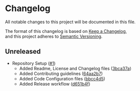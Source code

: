 # Changelog

All notable changes to this project will be documented in this file.

The format of this changelog is based on [Keep a Changelog](https://keepachangelog.com/en/1.0.0/),  
and this project adheres to [Semantic Versioning](https://semver.org/spec/v2.0.0.html).

## Unreleased

-   Repository Setup ([#1](https://github.com/curriculum-blackboard/unreal-crypt-raider/pull/1))
    -   Added Readme, License and Changelog files ([3bca37a](https://github.com/curriculum-blackboard/unreal-crypt-raider/commit/3bca37a))
    -   Added Contributing guidelines ([64aa2b7](https://github.com/curriculum-blackboard/unreal-crypt-raider/commit/64aa2b7))
    -   Added Code Configuration files ([bbcc4d5](https://github.com/curriculum-blackboard/unreal-crypt-raider/commit/bbcc4d5))
    -   Added Release workflow ([d651b4f](https://github.com/curriculum-blackboard/unreal-crypt-raider/commit/d651b4f))
